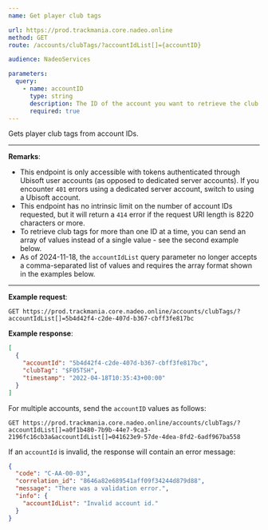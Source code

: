 ```yaml
---
name: Get player club tags

url: https://prod.trackmania.core.nadeo.online
method: GET
route: /accounts/clubTags/?accountIdList[]={accountID}

audience: NadeoServices

parameters:
  query:
    - name: accountID
      type: string
      description: The ID of the account you want to retrieve the club tag for
      required: true
---
```


Gets player club tags from account IDs.

---

**Remarks**:

- This endpoint is only accessible with tokens authenticated through Ubisoft user accounts (as opposed to dedicated server accounts). If you encounter `401` errors using a dedicated server account, switch to using a Ubisoft account.
- This endpoint has no intrinsic limit on the number of account IDs requested, but it will return a `414` error if the request URI length is 8220 characters or more.
- To retrieve club tags for more than one ID at a time, you can send an array of values instead of a single value - see the second example below.
- As of 2024-11-18, the `accountIdList` query parameter no longer accepts a comma-separated list of values and requires the array format shown in the examples below.

---

**Example request**:

```plain
GET https://prod.trackmania.core.nadeo.online/accounts/clubTags/?accountIdList[]=5b4d42f4-c2de-407d-b367-cbff3fe817bc
```

**Example response**:

```json
[
  {
    "accountId": "5b4d42f4-c2de-407d-b367-cbff3fe817bc",
    "clubTag": "$F05TSH",
    "timestamp": "2022-04-18T10:35:43+00:00"
  }
]
```

For multiple accounts, send the `accountID` values as follows:

```plain
GET https://prod.trackmania.core.nadeo.online/accounts/clubTags/?accountIdList[]=a0f1b480-7b9b-44e7-9ca3-2196fc16cb3a&accountIdList[]=041623e9-57de-4dea-8fd2-6adf967ba558
```

If an `accountId` is invalid, the response will contain an error message:

```json
{
  "code": "C-AA-00-03",
  "correlation_id": "8646a82e689541aff09f34244d879d88",
  "message": "There was a validation error.",
  "info": {
    "accountIdList": "Invalid account id."
  }
}
```
